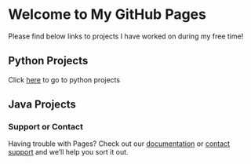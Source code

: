 # Welcome to My GitHub Pages


Please find below links to projects I have worked on during my free time!


## Python Projects
Click [here](https://github.com/mina-naghavi/python-projects) to go to python projects

## Java Projects


### Support or Contact

Having trouble with Pages? Check out our [documentation](https://docs.github.com/categories/github-pages-basics/) or [contact support](https://github.com/contact) and we’ll help you sort it out.
